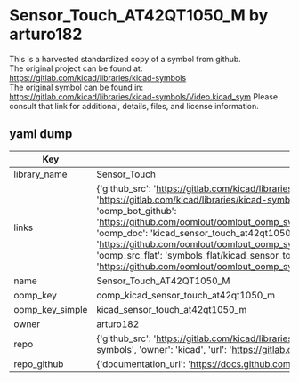 # Sensor_Touch_AT42QT1050_M by arturo182  
This is a harvested standardized copy of a symbol from github.  
The original project can be found at:  
https://gitlab.com/kicad/libraries/kicad-symbols  
The original symbol can be found in:
https://gitlab.com/kicad/libraries/kicad-symbols/Video.kicad_sym
Please consult that link for additional, details, files, and license information.  
## yaml dump  
| Key | Value |  
| --- | --- |  
| library_name | Sensor_Touch |  
| links | {'github_src': 'https://gitlab.com/kicad/libraries/kicad-symbols/Video.kicad_sym', 'github_src_repo': 'https://gitlab.com/kicad/libraries/kicad-symbols', 'oomp_bot': 'kicad_sensor_touch_at42qt1050_m/working', 'oomp_bot_github': 'https://github.com/oomlout/oomlout_oomp_symbol_bot/tree/main/kicad_sensor_touch_at42qt1050_m/working', 'oomp_doc': 'kicad_sensor_touch_at42qt1050_m/working', 'oomp_doc_github': 'https://github.com/oomlout/oomlout_oomp_symbol_doc/tree/main/kicad_sensor_touch_at42qt1050_m/working', 'oomp_src_flat': 'symbols_flat/kicad_sensor_touch_at42qt1050_m/working', 'oomp_src_flat_github': 'https://github.com/oomlout/oomlout_oomp_symbol_src/tree/main/kicad_sensor_touch_at42qt1050_m/working'} |  
| name | Sensor_Touch_AT42QT1050_M |  
| oomp_key | oomp_kicad_sensor_touch_at42qt1050_m |  
| oomp_key_simple | kicad_sensor_touch_at42qt1050_m |  
| owner | arturo182 |  
| repo | {'github_src': 'https://gitlab.com/kicad/libraries/kicad-symbols/Video.kicad_sym', 'name': 'libraries/kicad-symbols', 'owner': 'kicad', 'url': 'https://gitlab.com/kicad/libraries/kicad-symbols'} |  
| repo_github | {'documentation_url': 'https://docs.github.com/rest/repos/repos#get-a-repository', 'message': 'Not Found'} |  


